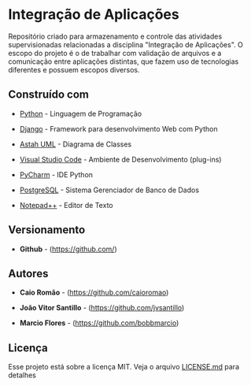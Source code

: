 # Integração de Aplicações

Repositório criado para armazenamento e controle das atividades supervisionadas relacionadas a disciplina "Integração de Aplicações".
O escopo do projeto é o de trabalhar com validação de arquivos e a comunicação entre aplicações distintas, que fazem uso
de tecnologias diferentes e possuem escopos diversos.

## Construído com

* [Python](https://www.python.org/) - Linguagem de Programação

* [Django](https://www.djangoproject.com/) - Framework para desenvolvimento Web com Python

* [Astah UML](http://astah.net/editions/uml-new) - Diagrama de Classes

* [Visual Studio Code](https://visualstudio.microsoft.com/pt-br/) - Ambiente de Desenvolvimento (plug-ins)

* [PyCharm](https://www.jetbrains.com/pycharm/) - IDE Python

* [PostgreSQL](https://www.postgresql.org/) - Sistema Gerenciador de Banco de Dados

* [Notepad++](https://notepad-plus-plus.org/download/v7.6.4.html) - Editor de Texto

## Versionamento

* **Github** - (https://github.com/)

## Autores

* **Caio Romão** - (https://github.com/caioromao)

* **João Vitor Santillo** - (https://github.com/jvsantillo)

* **Marcio Flores** - (https://github.com/bobbmarcio)

## Licença

Esse projeto está sobre a licença MIT. Veja o arquivo [LICENSE.md](LICENSE.md) para detalhes

